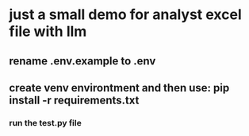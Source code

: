 ﻿# just a small demo for analyst excel file with llm
## rename .env.example to .env
## create venv environtment and then use: pip install -r requirements.txt
### run the test.py file

